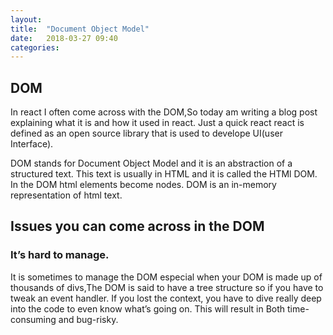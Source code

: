 ```yaml
---
layout: 
title:  "Document Object Model"
date:   2018-03-27 09:40
categories: 
---
```


## DOM
In react I often come across with the DOM,So today am writing a blog post explaining what it is and how it used in react.
Just a quick react react is defined as an open source library that is used to develope UI(user Interface).

DOM stands for Document Object Model and it is an abstraction of a structured text.
This text is usually in HTML and it is called the HTMl DOM.
In the DOM html elements become nodes.
DOM is an in-memory representation of html text.
## Issues you can come across in the DOM
### It’s hard to manage. 
It is sometimes to manage the DOM especial when your DOM is made up of thousands of divs,The DOM is said to have a tree structure  so if  you have to tweak an event handler. If you lost the context, you have to dive really deep into the code to even know what’s going on.
This will result in  Both time-consuming and bug-risky. 
### 